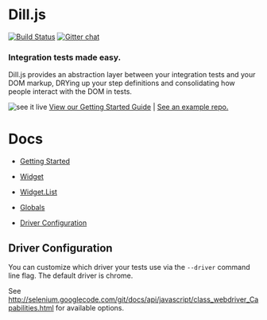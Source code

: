 # Dill.js
[![Build Status](http://img.shields.io/travis/mojotech/dill.js.svg?style=flat
)](https://travis-ci.org/mojotech/dill.js)
[![Gitter chat](http://img.shields.io/badge/gitter-chat-blue.svg?style=flat
)](https://gitter.im/mojotech/dill.js)

### Integration tests made easy.

Dill.js provides an abstraction layer between your integration tests and your DOM markup, DRYing up your step definitions and consolidating how people interact with the DOM in tests.

![see it live](http://i.imgur.com/kTjwloS.gif)
[View our Getting Started Guide](docs/getting_started.md) |
[See an example repo.](https://github.com/samccone/dill.js-getting-started)

# Docs
* [Getting Started](docs/getting_started.md)

* [Widget](docs/widget.md)
* [Widget.List](docs/list.md)

* [Globals](docs/globals.md)
* [Driver Configuration](#driver-configuration)


## Driver Configuration
You can customize which driver your tests use via the `--driver` command line flag. The default driver is chrome.

See http://selenium.googlecode.com/git/docs/api/javascript/class_webdriver_Capabilities.html for available options.
